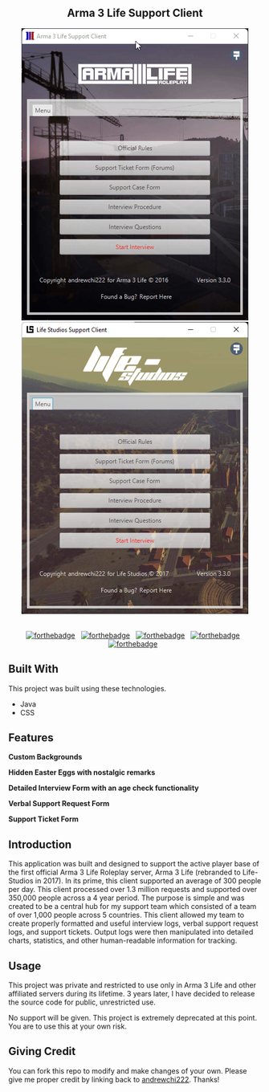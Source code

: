 <h2 align="center">
  Arma 3 Life Support Client<br/>
</h2>

<div align="center">
  <img alt="A3L Demo" src="./Images/readme-A3L-demo.gif" /> <img alt="LS Demo" src="./Images/readme-LS-demo.png" />
</div>

<br/>

<center>

[![forthebadge](https://forthebadge.com/images/badges/open-source.svg)](https://forthebadge.com) &nbsp;
[![forthebadge](https://forthebadge.com/images/badges/built-with-love.svg)](https://forthebadge.com) &nbsp;
[![forthebadge](https://forthebadge.com/images/badges/made-with-java.svg)](https://forthebadge.com) &nbsp;
[![forthebadge](https://forthebadge.com/images/badges/uses-css.svg)](https://forthebadge.com) &nbsp;
[![forthebadge](https://forthebadge.com/images/badges/you-didnt-ask-for-this.svg)](https://forthebadge.com) &nbsp;

</center>

## Built With

This project was built using these technologies.

- Java
- CSS

## Features

**Custom Backgrounds**

**Hidden Easter Eggs with nostalgic remarks**

**Detailed Interview Form with an age check functionality**

**Verbal Support Request Form**

**Support Ticket Form**


## Introduction

This application was built and designed to support the active player base of the first official Arma 3 Life Roleplay server, Arma 3 Life (rebranded to Life-Studios in 2017). In its prime, this client supported an average of 300 people per day. This client processed over 1.3 million requests and supported over 350,000 people across a 4 year period. The purpose is simple and was created to be a central hub for my support team which consisted of a team of over 1,000 people across 5 countries. This client allowed my team to create properly formatted and useful interview logs, verbal support request logs, and support tickets. Output logs were then manipulated into detailed charts, statistics, and other human-readable information for tracking.

## Usage

This project was private and restricted to use only in Arma 3 Life and other affiliated servers during its lifetime. 3 years later, I have decided to release the source code for public, unrestricted use. 

No support will be given. This project is extremely deprecated at this point. You are to use this at your own risk.

## Giving Credit

You can fork this repo to modify and make changes of your own. Please give me proper credit by linking back to [andrewchi222](https://github.com/andrewchi222/arma3life-support-client). Thanks!
